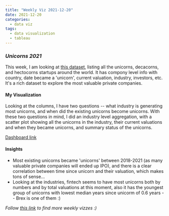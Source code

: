 ```yaml
---
title: "Weekly Viz 2021-12-20"
date: 2021-12-20
categories:
  - data viz
tags:
  - data visualization
  - tableau
---
```


### *Unicorns 2021*

This week, I am looking at [this dataset](https://www.kaggle.com/prasertk/unicorn-decacorn-hectocron-in-2021), listing all the unicorns, decacorns, and hectocorns startups around the world. It has compony level info with country, date became a 'unicorn', current valuation, industry, investors, etc. It's a rich dataset to explore the most valuable private companies.  

#### My Visualization

Looking at the columns, I have two questions -- what industry is generating most unicorns, and when did the existing unicorns become unicorns. With these two questions in mind, I did an industry level aggregation, with a scatter plot showing all the unicorns in the industry, their current valuations and when they became unicorns, and summary status of the unicorns.  

<div class='tableauPlaceholder' id='viz1640059366411' style='position: relative'>
  <object class='tableauViz'  style='display:none;'>
    <param name='host_url' value='https%3A%2F%2Fpublic.tableau.com%2F' />
    <param name='embed_code_version' value='3' />
    <param name='site_root' value='' />
    <param name='name' value='20211220Unicorns2021&#47;Unicorns2021' />
    <param name='tabs' value='no' />
    <param name='toolbar' value='yes' />
    <param name='animate_transition' value='yes' />
    <param name='display_static_image' value='yes' />
    <param name='display_spinner' value='yes' />
    <param name='display_overlay' value='yes' />
    <param name='display_count' value='yes' />
    <param name='language' value='en-US' />
    <param name='filter' value='publish=yes' />
  </object></div>              
  <script type='text/javascript'>               
  var divElement = document.getElementById('viz1640059366411');     
  var vizElement = divElement.getElementsByTagName('object')[0];       
  if ( divElement.offsetWidth > 800 ) { vizElement.style.width='800px';vizElement.style.height='827px';} else if ( divElement.offsetWidth > 500 ) { vizElement.style.width='800px';vizElement.style.height='827px';} else { vizElement.style.width='100%';vizElement.style.height='827px';}     
  var scriptElement = document.createElement('script');             
  scriptElement.src = 'https://public.tableau.com/javascripts/api/viz_v1.js';          
  vizElement.parentNode.insertBefore(scriptElement, vizElement);           
</script>
  
[Dashboard link](https://public.tableau.com/views/20211220Unicorns2021/Unicorns2021?:language=en-US&publish=yes&:display_count=n&:origin=viz_share_link)
  
#### Insights
* Most existing unicorns became 'unicorns' between 2018-2021 (as many valuable private companies will ended up IPO), and there is a clear correlation between time since unicorn and their valuation, which makes tons of sense...
* Looking at the industries, fintech seems to have most unicorns both by numbers and by total valuations at this moment, also it has the youngest group of unicorns with lowest median years since unicorm of 0.6 years -- Brex is one of them :)  

 
*Follow [this link](https://yudong-94.github.io/personal-website/project/WeeklyViz2021/) to find more weekly vizzes :)*
